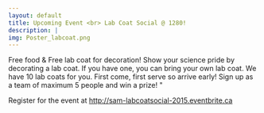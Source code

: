 ```yaml
---
layout: default
title: Upcoming Event <br> Lab Coat Social @ 1280! 
description: |
img: Poster_labcoat.png
---
```

Free food & Free lab coat for decoration! Show your science pride by decorating a lab coat. If you have one, you can bring your own lab coat. We have 10 lab coats for you. First come, first serve so arrive early! Sign up as a team of maximum 5 people and win a prize! "

<p> Register for the event at <a href="http://sam-labcoatsocial-2015.eventbrite.ca"> http://sam-labcoatsocial-2015.eventbrite.ca </a> </p>